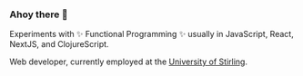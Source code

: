 ### Ahoy there 👋

Experiments with ✨ Functional Programming ✨ usually in JavaScript, React, NextJS, and ClojureScript.

Web developer, currently employed at the [University of Stirling](https://www.stir.ac.uk).

<!--
**ryankaye/ryankaye** is a ✨ _special_ ✨ repository because its `README.md` (this file) appears on your GitHub profile.

Here are some ideas to get you started:

- 🔭 I’m currently working on ...
- 🌱 I’m currently learning ...
- 👯 I’m looking to collaborate on ...
- 🤔 I’m looking for help with ...
- 💬 Ask me about ...
- 📫 How to reach me: ...
- 😄 Pronouns: ...
- ⚡ Fun fact: ...
-->
